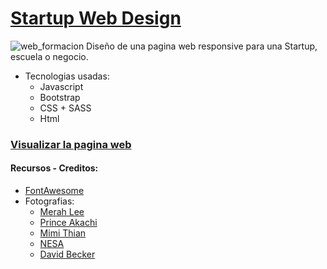 # [Startup Web Design](https://andrea-code.github.io/responsive-web-template-Startup/)

![web_formacion](https://user-images.githubusercontent.com/37070594/47862266-0a0ab500-ddf5-11e8-8f51-9dbe9e0e6c75.gif)
Diseño de una pagina web responsive para una Startup, escuela o negocio.
- Tecnologias usadas: 
  - Javascript
  - Bootstrap
  - CSS + SASS
  - Html

### [Visualizar la pagina web](https://andrea-code.github.io/responsive-web-template-Startup/)

#### Recursos - Creditos:
- [FontAwesome](https://fontawesome.com/cheatsheet?from=io)
- Fotografias:
  - [Merah Lee](https://unsplash.com/@merahlee)
  - [Prince Akachi](https://unsplash.com/@princearkman)
  - [Mimi Thian](https://unsplash.com/@mimithian)
  - [NESA](https://unsplash.com/@nesabymakers)
  - [David Becker](https://unsplash.com/@beckerworks)
